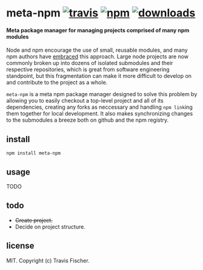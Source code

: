 # meta-npm [![travis](https://img.shields.io/travis/fisch0920/meta-npm.svg)](https://travis-ci.org/fisch0920/meta-npm) [![npm](https://img.shields.io/npm/v/meta-npm.svg)](https://npmjs.org/package/meta-npm) [![downloads](https://img.shields.io/npm/dm/meta-npm.svg)](https://npmjs.org/package/meta-npm)

#### Meta package manager for managing projects comprised of many npm modules

Node and npm encourage the use of small, reusable modules, and many npm authors have [embraced](http://substack.net/how_I_write_modules) this approach. Large node projects are now commonly broken up into dozens of isolated submodules and their respective repositories, which is great from software engineering standpoint, but this fragmentation can make it more difficult to develop on and contribute to the project as a whole.

`meta-npm` is a meta npm package manager designed to solve this problem by allowing you to easily checkout a top-level project and all of its dependencies, creating any forks as neccessary and handling `npm link`ing them together for local development. It also makes synchronizing changes to the submodules a breeze both on github and the npm registry.

## install

```
npm install meta-npm
```

## usage

TODO

## todo

* ~~Create project.~~
* Decide on project structure.

## license

MIT. Copyright (c) Travis Fischer.
